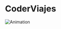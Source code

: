 # CoderViajes

![Animation](https://user-images.githubusercontent.com/103225238/167059504-c8a4abb9-12d1-4cbf-b930-0b6b09444018.gif)
